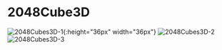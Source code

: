 # 2048Cube3D

![2048Cubes3D-1](https://user-images.githubusercontent.com/76490534/163574299-bded6507-6f38-4ffb-8171-dad2c51a68ac.jpg){:height="36px" width="36px"}
![2048Cubes3D-2](https://user-images.githubusercontent.com/76490534/163574625-f0c344e3-8637-4308-83cf-3bd4e17d1bb7.jpg)
![2048Cubes3D-3](https://user-images.githubusercontent.com/76490534/163574660-bc341ec8-e91c-41a0-bfd4-df02e7058901.jpg)
